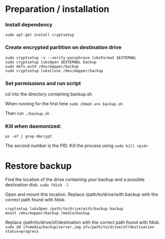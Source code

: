 # Preparation / installation

### Install dependency

`sudo apt-get install cryptsetup`

### Create encrypted partition on destination drive
```shell
sudo cryptsetup -v --verify-passphrase luksFormat $EXTERNAL
sudo cryptsetup luksOpen $EXTERNAL backup
sudo mkfs.ext4 /dev/mapper/backup
sudo cryptsetup luksClose /dev/mapper/backup
```

### Set permissions and run script
cd into the directory containing backup.sh

When running for the first time 
`sudo chmod u+x backup.sh`

Then run
`./backup.sh`

### Kill when daemonized:
`ps -ef | grep dmcrypt`

The second number is the PID. Kill the process using 
`sudo kill <pid>`

# Restore backup
Find the location of the drive containing your backup and a possible destination disk.
`sudo fdisk -l`

Open and mount this location. Replace /path/to/drive/with backup with the correct path found with fdisk.
```shell
cryptsetup luksOpen /path/to/drive/with/backup backup
mount /dev/mapper/backup /media/backup
```

Replace /path/to/drive/of/destination with the correct path found with fdisk.  
`sudo dd if=media/backup/server.img of=/path/to/drive/of/destination status=progress`
